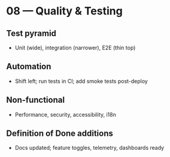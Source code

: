 # 08 — Quality & Testing

## Test pyramid
- Unit (wide), integration (narrower), E2E (thin top)

## Automation
- Shift left; run tests in CI; add smoke tests post-deploy

## Non-functional
- Performance, security, accessibility, i18n

## Definition of Done additions
- Docs updated; feature toggles, telemetry, dashboards ready
